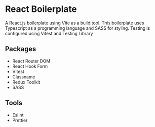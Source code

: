 # React Boilerplate

A React.js boilerplate using Vite as a build tool.
This boilerplate uses Typescript as a programming language and SASS for styling.
Testing is configured using Vitest and Testing Library

## Packages
- React Router DOM
- React Hook Form
- Vitest
- Classname
- Redux Toolkit
- SASS


## Tools
- Eslint
- Prettier